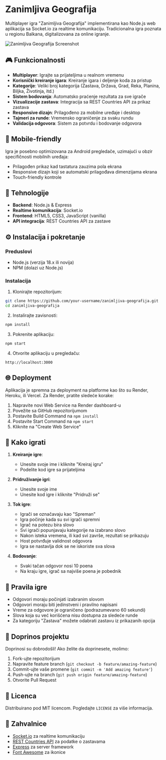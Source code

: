 # Zanimljiva Geografija

Multiplayer igra "Zanimljiva Geografija" implementirana kao Node.js web aplikacija sa Socket.io za realtime komunikaciju. Tradicionalna igra poznata u regionu Balkana, digitalizovana za online igranje.

![Zanimljiva Geografija Screenshot](https://via.placeholder.com/800x400?text=Zanimljiva+Geografija)

## 🎮 Funkcionalnosti

- **Multiplayer**: Igrajte sa prijateljima u realnom vremenu
- **Korisnički kreiranje igara**: Kreiranje igara i deljenje koda za pristup
- **Kategorije**: Veliki broj kategorija (Zastava, Država, Grad, Reka, Planina, Biljka, Životinja, itd.)
- **Sistem bodovanja**: Automatsko praćenje rezultata za sve igrače
- **Vizualizacije zastava**: Integracija sa REST Countries API za prikaz zastava
- **Responsive dizajn**: Prilagođeno za mobilne uređaje i desktop
- **Tajmeri za runde**: Vremensko ograničenje za svaku rundu
- **Validacija odgovora**: Sistem za potvrdu i bodovanje odgovora

## 📱 Mobile-friendly

Igra je posebno optimizovana za Android pregledače, uzimajući u obzir specifičnosti mobilnih uređaja:
- Prilagođen prikaz kad tastatura zauzima pola ekrana
- Responsive dizajn koji se automatski prilagođava dimenzijama ekrana
- Touch-friendly kontrole

## 🚀 Tehnologije

- **Backend**: Node.js & Express
- **Realtime komunikacija**: Socket.io
- **Frontend**: HTML5, CSS3, JavaScript (vanilla)
- **API integracija**: REST Countries API za zastave

## ⚙️ Instalacija i pokretanje

### Preduslovi

- Node.js (verzija 18.x ili novija)
- NPM (dolazi uz Node.js)

### Instalacija

1. Klonirajte repozitorijum:
```bash
git clone https://github.com/your-username/zanimljiva-geografija.git
cd zanimljiva-geografija
```

2. Instalirajte zavisnosti:
```bash
npm install
```

3. Pokrenite aplikaciju:
```bash
npm start
```

4. Otvorite aplikaciju u pregledaču:
```
http://localhost:3000
```

## 🌐 Deployment

Aplikacija je spremna za deployment na platforme kao što su Render, Heroku, ili Vercel. Za Render, pratite sledeće korake:

1. Napravite novi Web Service na Render dashboard-u
2. Povežite sa GitHub repozitorijumom
3. Postavite Build Command na `npm install`
4. Postavite Start Command na `npm start`
5. Kliknite na "Create Web Service"

## 🎲 Kako igrati

1. **Kreiranje igre**:
   - Unesite svoje ime i kliknite "Kreiraj igru"
   - Podelite kod igre sa prijateljima

2. **Pridruživanje igri**:
   - Unesite svoje ime
   - Unesite kod igre i kliknite "Pridruži se"

3. **Tok igre**:
   - Igrači se označavaju kao "Spreman"
   - Igra počinje kada su svi igrači spremni
   - Igrač na potezu bira slovo
   - Svi igrači popunjavaju kategorije na izabrano slovo
   - Nakon isteka vremena, ili kad svi završe, rezultati se prikazuju
   - Host potvrđuje validnost odgovora
   - Igra se nastavlja dok se ne iskoriste sva slova

4. **Bodovanje**:
   - Svaki tačan odgovor nosi 10 poena
   - Na kraju igre, igrač sa najviše poena je pobednik

## 📝 Pravila igre

- Odgovori moraju počinjati izabranim slovom
- Odgovori moraju biti jedinstveni i pravilno napisani
- Vreme za odgovore je ograničeno (podrazumevano 60 sekundi)
- Slova koja su već korišćena nisu dostupna za sledeće runde
- Za kategoriju "Zastava" možete odabrati zastavu iz prikazanih opcija

## 🤝 Doprinos projektu

Doprinosi su dobrodošli! Ako želite da doprinesete, molimo:

1. Fork-ujte repozitorijum
2. Napravite feature branch (`git checkout -b feature/amazing-feature`)
3. Commit-ujte vaše promene (`git commit -m 'Add amazing feature'`)
4. Push-ujte na branch (`git push origin feature/amazing-feature`)
5. Otvorite Pull Request

## 📜 Licenca

Distribuirano pod MIT licencom. Pogledajte `LICENSE` za više informacija.

## 🙏 Zahvalnice

- [Socket.io](https://socket.io/) za realtime komunikaciju
- [REST Countries API](https://restcountries.com/) za podatke o zastavama
- [Express](https://expressjs.com/) za server framework
- [Font Awesome](https://fontawesome.com/) za ikonice